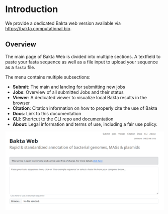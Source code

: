 # Introduction

We provide a dedicated Bakta web version available via <https://bakta.computational.bio>.


## Overview

The main page of Bakta Web is divided into multiple sections.
A textfield to paste your fasta sequence as well as
a file input to upload your sequence as a `fasta` file.

The menu contains multiple subsections:

- **Submit**: The main and landing for submitting new jobs
- **Jobs**: Overview of all submitted Jobs and their status
- **Viewer**: A dedicated viewer to visualize local Bakta results in the browser
- **Citation**: Citation information on how to properly cite the use of Bakta
- **Docs**: Link to this documentation
- **CLI**: Shortcut to the CLI repo and documentation 
- **About**: Legal information and terms of use, including a fair use policy.

![overview](./images/bakta_overview.png "Bakta Overview")

<!-- ## Monitoring Jobs

Submitted jobs are monitored automatically in the `Jobs` tab.

![init](./images/init-status.png "Bakta Init Status")

All jobs start with the `INIT` status. This indicates an initializing status, as well as a waiting position in the queue. A running Job is indicated by the `RUNNING` status.

![running](./images/running-status.png "Bakta Running Status")

Finished jobs have the `SUCCESFULL` status and include a `LINK` to see the results in the `Viewer` tab.

![finished](./images/finished.png "Bakta Finished Status")


## Visualization

Results can be visualized via the `Viewer` tab, to visualize local files users can choose a local Json file for visualization. This visualization happens entirely and exclusively in the Browser, no data is uploaded to the server.

![finished](./images/visualize_json.png "Bakta Viewer")


### Results

Visualized results contain three sections:

- Job statistics: Contains a general overview of the annotated genome.
- Genomeviewer: An IGV-based genome browser to visualize annotated features.
- Annotations: A comprehensive list of all annotated features, including DB cross references to multiple common databases.

![results](./images/results.png "Bakta Results")

![annotation](./images/annotation.png "Bakta Results List of Annotations")
 -->
